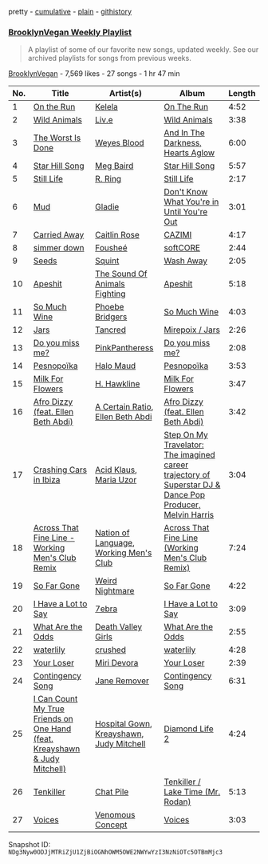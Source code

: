 pretty - [cumulative](/playlists/cumulative/0ZQcCFqc1ziBiC1fvrrbsT.md) - [plain](/playlists/plain/0ZQcCFqc1ziBiC1fvrrbsT) - [githistory](https://github.githistory.xyz/mackorone/spotify-playlist-archive/blob/main/playlists/plain/0ZQcCFqc1ziBiC1fvrrbsT)

### [BrooklynVegan Weekly Playlist](https://open.spotify.com/playlist/0ZQcCFqc1ziBiC1fvrrbsT)

> A playlist of some of our favorite new songs, updated weekly\. See our archived playlists for songs from previous weeks.

[BrooklynVegan](https://open.spotify.com/user/brooklynvegan) - 7,569 likes - 27 songs - 1 hr 47 min

| No. | Title | Artist(s) | Album | Length |
|---|---|---|---|---|
| 1 | [On the Run](https://open.spotify.com/track/3IlfKc2D6TxTkWTX3xWsLt) | [Kelela](https://open.spotify.com/artist/1U0sIzpRtDkvu1hXXzxh60) | [On The Run](https://open.spotify.com/album/48fMFnwmGaqqt3iWtsoeH0) | 4:52 |
| 2 | [Wild Animals](https://open.spotify.com/track/3tr8E4dFE9VIuWbIiwiePE) | [Liv.e](https://open.spotify.com/artist/0YCL71Clky5els6NireSBP) | [Wild Animals](https://open.spotify.com/album/5PNDwa8JmKV8m43Y41HD4m) | 3:38 |
| 3 | [The Worst Is Done](https://open.spotify.com/track/2P2b0zvBngQWKXqE8LMjPo) | [Weyes Blood](https://open.spotify.com/artist/3Uqu1mEdkUJxPe7s31n1M9) | [And In The Darkness, Hearts Aglow](https://open.spotify.com/album/1hngVRZt95TrqPqXoJzQ4A) | 6:00 |
| 4 | [Star Hill Song](https://open.spotify.com/track/4S2SwKWNskXOPUQUxmkA3D) | [Meg Baird](https://open.spotify.com/artist/4NkfNPTsDtbPntbU1pBYVt) | [Star Hill Song](https://open.spotify.com/album/64PmmszrHWCNuThGiBdMWh) | 5:57 |
| 5 | [Still Life](https://open.spotify.com/track/0fh4afUyvMYpmmz4tsfCIW) | [R\. Ring](https://open.spotify.com/artist/2HQmhfnFYW0UOHOsit8gjL) | [Still Life](https://open.spotify.com/album/5N42VJMaxaIOmQBhqkuFva) | 2:17 |
| 6 | [Mud](https://open.spotify.com/track/3RnkHPTNAfTGTavi2jEgQR) | [Gladie](https://open.spotify.com/artist/7CmAu41S1eT28xXF2ocPE6) | [Don't Know What You're in Until You're Out](https://open.spotify.com/album/3qVVjEFXujnWoOXnltwSv2) | 3:01 |
| 7 | [Carried Away](https://open.spotify.com/track/1g72hBGp3ThfM5N18ph8no) | [Caitlin Rose](https://open.spotify.com/artist/41LGTx1fpA69G2ZAJKZntM) | [CAZIMI](https://open.spotify.com/album/3ujHcA736Nx4Y0WyxEprm7) | 4:17 |
| 8 | [simmer down](https://open.spotify.com/track/4gtzhQZFZPx0xV5ZOLqck0) | [Fousheé](https://open.spotify.com/artist/6trIghKwHRUyxwvm66HLHH) | [softCORE](https://open.spotify.com/album/0iv5fjooZ7WR2FvmxKwDER) | 2:44 |
| 9 | [Seeds](https://open.spotify.com/track/7AjakWNRtb897nxrLmJgmO) | [Squint](https://open.spotify.com/artist/3rSZhCBS6SLmBFzpPxvhr5) | [Wash Away](https://open.spotify.com/album/2elxIqNve1tAOi4Gg11YxO) | 2:05 |
| 10 | [Apeshit](https://open.spotify.com/track/3G1MxS8hB0GF0UCat7rSU9) | [The Sound Of Animals Fighting](https://open.spotify.com/artist/7bVL3NrrQUCtBR1u8soLtt) | [Apeshit](https://open.spotify.com/album/0r4uA1MVl8iGrGsbbntyi7) | 5:18 |
| 11 | [So Much Wine](https://open.spotify.com/track/4ZPNGLtydYARKP681L3TAF) | [Phoebe Bridgers](https://open.spotify.com/artist/1r1uxoy19fzMxunt3ONAkG) | [So Much Wine](https://open.spotify.com/album/42iPQ0sFMyNdjTTPsEbjEC) | 4:03 |
| 12 | [Jars](https://open.spotify.com/track/5kw5n5i4YoesXHDEHapeKC) | [Tancred](https://open.spotify.com/artist/4rdoYKpVduYtHfKJgUnOkS) | [Mirepoix / Jars](https://open.spotify.com/album/3HgHi2Dhm61KZW4FL0Qxjw) | 2:26 |
| 13 | [Do you miss me?](https://open.spotify.com/track/67r7ZHxVxONN9ZQk05AQVL) | [PinkPantheress](https://open.spotify.com/artist/78rUTD7y6Cy67W1RVzYs7t) | [Do you miss me?](https://open.spotify.com/album/3Mp1zB42F2yqqOMEep7R3k) | 2:08 |
| 14 | [Pesnopoïka](https://open.spotify.com/track/6BReQ57e2TWWOwzHRU8XEK) | [Halo Maud](https://open.spotify.com/artist/6PXvOmtayxXQNE9stTpRMs) | [Pesnopoïka](https://open.spotify.com/album/6ecCk4IqdG4tYCmSa1rsy8) | 3:53 |
| 15 | [Milk For Flowers](https://open.spotify.com/track/4iKTe411PlUOpEeUob4yRB) | [H\. Hawkline](https://open.spotify.com/artist/7FmM0XgimRvS48CfObh2ht) | [Milk For Flowers](https://open.spotify.com/album/4qch2mf0hEqzQmXtCalclt) | 3:47 |
| 16 | [Afro Dizzy \(feat\. Ellen Beth Abdi\)](https://open.spotify.com/track/25rfZCQra9MfzGMAWPsanp) | [A Certain Ratio](https://open.spotify.com/artist/2vygNfdnPBXah21ZrqhxYk), [Ellen Beth Abdi](https://open.spotify.com/artist/5tQtbJuYbPMwjdQufG9CbH) | [Afro Dizzy \(feat\. Ellen Beth Abdi\)](https://open.spotify.com/album/0E6AniU0C1L2Tc8noUNQ9A) | 3:42 |
| 17 | [Crashing Cars in Ibiza](https://open.spotify.com/track/3V6q2NNv20wrBi1ACTwoEd) | [Acid Klaus](https://open.spotify.com/artist/3quU3O7dYbKICZ0m2CsodL), [Maria Uzor](https://open.spotify.com/artist/7LJfvf563pUNTWVHv9iRuE) | [Step On My Travelator: The imagined career trajectory of Superstar DJ & Dance Pop Producer, Melvin Harris](https://open.spotify.com/album/6pKofyPfVqQMOBgpMf8oQ6) | 3:04 |
| 18 | [Across That Fine Line \- Working Men's Club Remix](https://open.spotify.com/track/3j42z7nPXkkGwiMtWDMBtU) | [Nation of Language](https://open.spotify.com/artist/5JWBow4ywgKNQ5HBxY8hcz), [Working Men's Club](https://open.spotify.com/artist/7cCi9XoRu8Y1SyJ9c94fhc) | [Across That Fine Line \(Working Men's Club Remix\)](https://open.spotify.com/album/6mtqlDoXmej28lugDZKUiQ) | 7:24 |
| 19 | [So Far Gone](https://open.spotify.com/track/4cbddQdsUFiLhkzExl3pUq) | [Weird Nightmare](https://open.spotify.com/artist/2dRm7hmP96rgIGGGX1wiLc) | [So Far Gone](https://open.spotify.com/album/4X8DoEYl1asbYioajgmO6S) | 4:22 |
| 20 | [I Have a Lot to Say](https://open.spotify.com/track/1dUjfNA0WpItPxKCDc2vDM) | [7ebra](https://open.spotify.com/artist/425zLTPcp673F9ybc3Zcja) | [I Have a Lot to Say](https://open.spotify.com/album/0MBzWDkTiHBXFOASgEAIf2) | 3:09 |
| 21 | [What Are the Odds](https://open.spotify.com/track/3ts85CtxU7av198YZH5UTe) | [Death Valley Girls](https://open.spotify.com/artist/0EvAIYxDOmvxkCv35jfmS9) | [What Are the Odds](https://open.spotify.com/album/00WENsezlP6bN1D8EN2E4H) | 2:55 |
| 22 | [waterlily](https://open.spotify.com/track/3kgbM2ilSP8JxbHQDO8wwB) | [crushed](https://open.spotify.com/artist/5U7wHWp1AmjN0mzvAfA6YM) | [waterlily](https://open.spotify.com/album/25APX9pNrfSn5KpcCOtoFO) | 4:28 |
| 23 | [Your Loser](https://open.spotify.com/track/1V8V3wBjQ2lx7oQQqqZyK3) | [Miri Devora](https://open.spotify.com/artist/717Zp4XFDQxpNetIsTPULO) | [Your Loser](https://open.spotify.com/album/3gyDSNWxj9zsnntVhC3jIu) | 2:39 |
| 24 | [Contingency Song](https://open.spotify.com/track/1P9hAqqF31tXHr58dwv860) | [Jane Remover](https://open.spotify.com/artist/2rLGlNI6htigNxx172qxLu) | [Contingency Song](https://open.spotify.com/album/2Vlh2FhevwagFT6TICYYmU) | 6:31 |
| 25 | [I Can Count My True Friends on One Hand \(feat\. Kreayshawn & Judy Mitchell\)](https://open.spotify.com/track/2WOfPYvpkm5s69ZXlBS1w4) | [Hospital Gown](https://open.spotify.com/artist/673XKYEK2cxDSkuW7aLvwF), [Kreayshawn](https://open.spotify.com/artist/51xJF4OqJPHWop1fv0VVyd), [Judy Mitchell](https://open.spotify.com/artist/4VEz12CUBCulF4D4ypcifG) | [Diamond Life 2](https://open.spotify.com/album/6vmlvH2x56uXnE6ARPt6aT) | 4:24 |
| 26 | [Tenkiller](https://open.spotify.com/track/1VyU3Uf8oS99scpVqRYwWO) | [Chat Pile](https://open.spotify.com/artist/4yRSUmhuSJ3KcIMljdh4fH) | [Tenkiller / Lake Time \(Mr\. Rodan\)](https://open.spotify.com/album/4HGSELCBT0TY9mBEiedgjB) | 5:13 |
| 27 | [Voices](https://open.spotify.com/track/5BSyJyKaQnzbev4rjC98Af) | [Venomous Concept](https://open.spotify.com/artist/4tR5IWEPVvHGz7EQMNqz6w) | [Voices](https://open.spotify.com/album/6VLDMpuOWtIxRNvHFxWe9B) | 3:03 |

Snapshot ID: `NDg3Nyw0ODJjMTRiZjU1ZjBiOGNhOWM5OWE2NWYwYzI3NzNiOTc5OTBmMjc3`
